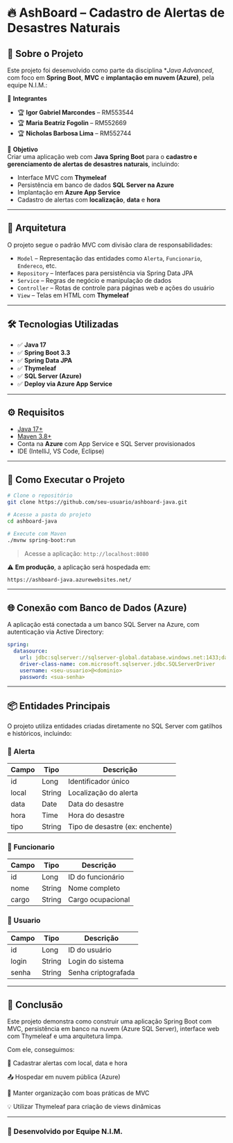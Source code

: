 # 🔥 AshBoard – Cadastro de Alertas de Desastres Naturais

## 📌 Sobre o Projeto

Este projeto foi desenvolvido como parte da disciplina **Java Advanced*, com foco em **Spring Boot**, **MVC** e **implantação em nuvem (Azure)**, pela equipe N.I.M.:

👥 **Integrantes**
- 🏆 **Igor Gabriel Marcondes** – RM553544  
- 🏆 **Maria Beatriz Fogolin** – RM552669  
- 🏆 **Nicholas Barbosa Lima** – RM552744  

🎯 **Objetivo**  
Criar uma aplicação web com **Java Spring Boot** para o **cadastro e gerenciamento de alertas de desastres naturais**, incluindo:

- Interface MVC com **Thymeleaf**
- Persistência em banco de dados **SQL Server na Azure**
- Implantação em **Azure App Service**
- Cadastro de alertas com **localização**, **data** e **hora**

---

## 🧱 Arquitetura

O projeto segue o padrão MVC com divisão clara de responsabilidades:

- `Model` – Representação das entidades como `Alerta`, `Funcionario`, `Endereco`, etc.  
- `Repository` – Interfaces para persistência via Spring Data JPA  
- `Service` – Regras de negócio e manipulação de dados  
- `Controller` – Rotas de controle para páginas web e ações do usuário  
- `View` – Telas em HTML com **Thymeleaf**

---

## 🛠️ Tecnologias Utilizadas

- ✅ **Java 17**  
- ✅ **Spring Boot 3.3**  
- ✅ **Spring Data JPA**  
- ✅ **Thymeleaf**  
- ✅ **SQL Server (Azure)**  
- ✅ **Deploy via Azure App Service**

---

## ⚙️ Requisitos

- [Java 17+](https://www.oracle.com/java/technologies/javase/jdk17-archive-downloads.html)  
- [Maven 3.8+](https://maven.apache.org/download.cgi)  
- Conta na **Azure** com App Service e SQL Server provisionados  
- IDE (IntelliJ, VS Code, Eclipse)

---

## 🚀 Como Executar o Projeto

```bash
# Clone o repositório
git clone https://github.com/seu-usuario/ashboard-java.git

# Acesse a pasta do projeto
cd ashboard-java

# Execute com Maven
./mvnw spring-boot:run
````

> Acesse a aplicação: `http://localhost:8080`

⚠️ **Em produção**, a aplicação será hospedada em:

```bash
https://ashboard-java.azurewebsites.net/
```

---

## 🌐 Conexão com Banco de Dados (Azure)

A aplicação está conectada a um banco SQL Server na Azure, com autenticação via Active Directory:

```yaml
spring:
  datasource:
    url: jdbc:sqlserver://sqlserver-global.database.windows.net:1433;database=NIM-2TDSPR-GlobalSolution;encrypt=true;trustServerCertificate=false;loginTimeout=30;
    driver-class-name: com.microsoft.sqlserver.jdbc.SQLServerDriver
    username: <seu-usuario>@<dominio>
    password: <sua-senha>
```

---

## 📦 Entidades Principais

O projeto utiliza entidades criadas diretamente no SQL Server com gatilhos e históricos, incluindo:

### 🧾 Alerta

| Campo | Tipo   | Descrição                       |
| ----- | ------ | ------------------------------- |
| id    | Long   | Identificador único             |
| local | String | Localização do alerta           |
| data  | Date   | Data do desastre                |
| hora  | Time   | Hora do desastre                |
| tipo  | String | Tipo de desastre (ex: enchente) |

### 👤 Funcionario

| Campo | Tipo   | Descrição         |
| ----- | ------ | ----------------- |
| id    | Long   | ID do funcionário |
| nome  | String | Nome completo     |
| cargo | String | Cargo ocupacional |

### 🧍 Usuario

| Campo | Tipo   | Descrição           |
| ----- | ------ | ------------------- |
| id    | Long   | ID do usuário       |
| login | String | Login do sistema    |
| senha | String | Senha criptografada |

---

## 📌 Conclusão

Este projeto demonstra como construir uma aplicação Spring Boot com MVC, persistência em banco na nuvem (Azure SQL Server), interface web com Thymeleaf e uma arquitetura limpa.

Com ele, conseguimos:

📍 Cadastrar alertas com local, data e hora

📤 Hospedar em nuvem pública (Azure)

📄 Manter organização com boas práticas de MVC

💡 Utilizar Thymeleaf para criação de views dinâmicas

---

### 🧠 Desenvolvido por **Equipe N.I.M.**
